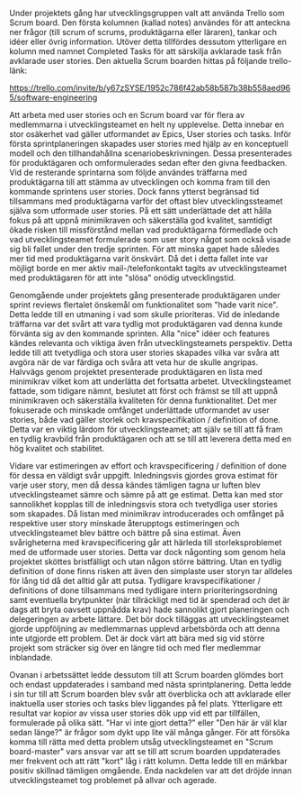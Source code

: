 Under projektets gång har utvecklingsgruppen valt att använda Trello som Scrum board. Den första kolumnen (kallad notes) användes för att anteckna ner frågor (till scrum of scrums, produktägarna eller läraren), tankar och idéer eller övrig information. Utöver detta tillfördes dessutom ytterligare en kolumn med namnet Completed Tasks för att särskilja avklarade task från avklarade user stories. Den aktuella Scrum boarden hittas på följande trello-länk:

https://trello.com/invite/b/y67zSYSE/1952c786f42ab58b587b38b558aed965/software-engineering

Att arbeta med user stories och en Scrum board var för flera av medlemmarna i utvecklingsteamet en helt ny upplevelse. Detta innebar en stor osäkerhet vad gäller utformandet av Epics, User stories och tasks. Inför första sprintplaneringen skapades user stories med hjälp av en konceptuell modell och den tillhandahållna scenariobeskrivningen. Dessa presenterades för produktägaren och omformulerades sedan efter den givna feedbacken. Vid de resterande sprintarna som följde användes träffarna med produktägarna till att stämma av utvecklingen och komma fram till den kommande sprintens user stories. Dock fanns ytterst begränsad tid tillsammans med produktägarna varför det oftast blev utvecklingssteamet själva som utformade user stories. På ett sätt underlättade det att hålla fokus på att uppnå minimikraven och säkerställa god kvalitet, samtidigt ökade risken till missförstånd mellan vad produktägarna förmedlade och vad utvecklingsteamet formulerade som user story något som också visade sig bli fallet under den tredje sprinten. För att minska gapet hade således mer tid med produktägarna varit önskvärt. Då det i detta fallet inte var möjligt borde en mer aktiv mail-/telefonkontakt tagits av utvecklingsteamet med produktägaren för att inte "slösa" onödig utvecklingstid.   

Genomgående under projektets gång presenterade produktägaren under sprint reviews flertalet önskemål om funktionalitet som "hade varit nice". Detta ledde till en utmaning i vad som skulle prioriteras. Vid de inledande träffarna var det svårt att vara tydlig mot produktägaren vad denna kunde förvänta sig av den kommande sprinten. Alla "nice" idéer och features kändes relevanta och viktiga även från utvecklingsteamets perspektiv. Detta ledde till att tvetydliga och stora user stories skapades vilka var svåra att avgöra när de var färdiga och svåra att veta hur de skulle angripas. Halvvägs genom projektet presenterade produktägaren en lista med minimikrav vilket kom att underlätta det fortsatta arbetet. Utvecklingsteamet fattade, som tidigare nämnt, beslutet att först och främst se till att uppnå minimikraven och säkerställa kvaliteten för denna funktionalitet. Det mer fokuserade och minskade omfånget underlättade utformandet av user stories, både vad gäller storlek och kravspecifikation / definition of done. Detta var en viktig lärdom för utvecklingsteamet; att själv se till att få fram en tydlig kravbild från produktägaren och att se till att leverera detta med en hög kvalitet och stabilitet. 

Vidare var estimeringen av effort och kravspecificering / definition of done för dessa en väldigt svår uppgift. Inledningsvis gjordes grova estimat för varje user story, men då dessa kändes tämligen tagna ur luften blev utvecklingsteamet sämre och sämre på att ge estimat. Detta kan med stor sannolikhet kopplas till de inledningsvis stora och tvetydliga user stories som skapades. Då listan med minimikrav introducerades och omfånget på respektive user story minskade återupptogs estimeringen och utvecklingsteamet blev bättre och bättre på sina estimat. Även svårigheterna med kravspecificering går att härleda till storleksproblemet med de utformade user stories. Detta var dock någonting som genom hela projektet sköttes bristfälligt och utan någon större bättring. Utan en tydlig definition of done finns risken att även den simplaste user storyn tar alldeles för lång tid då det alltid går att putsa. Tydligare kravspecifikationer / definitions of done tillsammans med tydligare intern prioriteringsordning samt eventuella brytpunkter (när tillräckligt med tid är spenderad och det är dags att bryta oavsett uppnådda krav) hade sannolikt gjort planeringen och delegeringen av arbete lättare. Det bör dock tilläggas att utvecklingsteamet gjorde uppföljning av medlemmarnas upplevd arbetsbörda och att denna inte utgjorde ett problem. Det är dock värt att bära med sig vid större projekt som sträcker sig över en längre tid och med fler medlemmar inblandade.  

Ovanan i arbetssättet ledde dessutom till att Scrum boarden glömdes bort och endast uppdaterades i samband med nästa sprintplanering. Detta ledde i sin tur till att Scrum boarden blev svår att överblicka och att avklarade eller inaktuella user stories och tasks blev liggandes på fel plats. Ytterligare ett resultat var kopior av vissa user stories dök upp vid ett par tillfällen, formulerade på olika sätt. "Har vi inte gjort detta?" eller "Den här är väl klar sedan länge?" är frågor som dykt upp lite väl många gånger. För att försöka komma till rätta med detta problem utsåg utvecklingsteamet en "Scrum board-master" vars ansvar var att se till att scrum boarden uppdaterades mer frekvent och att rätt "kort" låg i rätt kolumn. Detta ledde till en märkbar positiv skillnad tämligen omgående. Enda nackdelen var att det dröjde innan utvecklingsteamet tog problemet på allvar och agerade. 